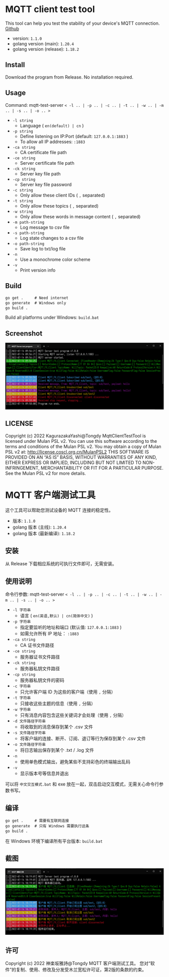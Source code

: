 # MQTT client test tool

This tool can help you test the stability of your device's MQTT connection. [Github](https://github.com/tongdysoft/mqtt-test-server)

- version: `1.1.0`
- golang version (main): `1.20.4`
- golang version (release): `1.18.2`

## Install

Download the program from Release. No installation required.

## Usage

Command: mqtt-test-server `< -l .. | -p .. | -c .. | -t .. | -w .. | -m .. | -s .. | -o .. >`

- `-l string`
  - Language ( `en(default) | cn` )
- `-p string`
  - Define listening on IP:Port (default: `127.0.0.1:1883` )
  - To allow all IP addresses: `:1883`
- `-ca string`
  - CA certificate file path
- `-ce string`
  - Server certificate file path
- `-ck string`
  - Server key file path
- `-cp string`
  - Server key file password
- `-c string`
  - Only allow these client IDs ( `,` separated)
- `-t string`
  - Only allow these topics ( `,` separated)
- `-w string`
  - Only allow these words in message content ( `,` separated)
- `-m path-string`
  - Log message to csv file
- `-s path-string`
  - Log state changes to a csv file
- `-o path-string`
  - Save log to txt/log file
- `-n`
  - Use a monochrome color scheme
- `-v`
  - Print version info

## Build

```
go get .     # Need internet
go generate  # Windows only
go build .
```

Build all platforms under Windows: `build.bat`

## Screenshot

![Screenshot](screenshot-en.png)

## LICENSE

Copyright (c) 2022 KagurazakaYashi@Tongdy MqttClientTestTool is licensed under Mulan PSL v2. You can use this software according to the terms and conditions of the Mulan PSL v2. You may obtain a copy of Mulan PSL v2 at: http://license.coscl.org.cn/MulanPSL2 THIS SOFTWARE IS PROVIDED ON AN “AS IS” BASIS, WITHOUT WARRANTIES OF ANY KIND, EITHER EXPRESS OR IMPLIED, INCLUDING BUT NOT LIMITED TO NON-INFRINGEMENT, MERCHANTABILITY OR FIT FOR A PARTICULAR PURPOSE. See the Mulan PSL v2 for more details.

# MQTT 客户端测试工具

这个工具可以帮助您测试设备的 MQTT 连接的稳定性。

- 版本: `1.1.0`
- golang 版本 (主线): `1.20.4`
- golang 版本 (最新编译): `1.18.2`

## 安装

从 Release 下载相应系统的可执行文件即可，无需安装。

## 使用说明

命令行参数: mqtt-test-server `< -l .. | -p .. | -c .. | -t .. | -w .. | -m .. | -s .. | -o .. >`

- `-l 字符串`
  - 语言 ( `en(英语,默认) | cn(简体中文)` )
- `-p 字符串`
  - 指定要监听的地址和端口 (默认值: `127.0.0.1:1883` )
  - 如需允许所有 IP 地址： `:1883`
- `-ca string`
  - CA 证书文件路径
- `-ce string`
  - 服务器证书文件路径
- `-ck string`
  - 服务器私钥文件路径
- `-cp string`
  - 服务器私钥文件的密码
- `-c 字符串`
  - 只允许客户端 ID 为这些的客户端（使用 `,` 分隔）
- `-t 字符串`
  - 只接收这些主题的信息（使用 `,` 分隔）
- `-w 字符串`
  - 只有消息内容包含这些关键词才会处理（使用 `,` 分隔）
- `-d 文件路径字符串`
  - 将收取到的消息保存到某个 .csv 文件
- `-s 文件路径字符串`
  - 将客户端的连接、断开、订阅、退订等行为保存到某个 .csv 文件
- `-o 文件路径字符串`
  - 将日志输出保存到某个 .txt / .log 文件
- `-n`
  - 使用单色模式输出，避免某些不支持彩色的终端输出乱码
- `-v`
  - 显示版本号等信息并退出

可以将 `中文交互模式.bat` 和 exe 放在一起，双击启动交互模式，无需关心命令行参数书写。

## 编译

```
go get .     # 需要有互联网连接
go generate  # 只有 Windows 需要执行这条
go build .
```

在 Windows 环境下编译所有平台版本: `build.bat`

## 截图

![截图](screenshot-cn.png)

## 许可

Copyright (c) 2022 神楽坂雅詩@Tongdy MQTT 客户端测试工具。
您对“软件”的复制、使用、修改及分发受木兰宽松许可证，第2版的条款的约束。

